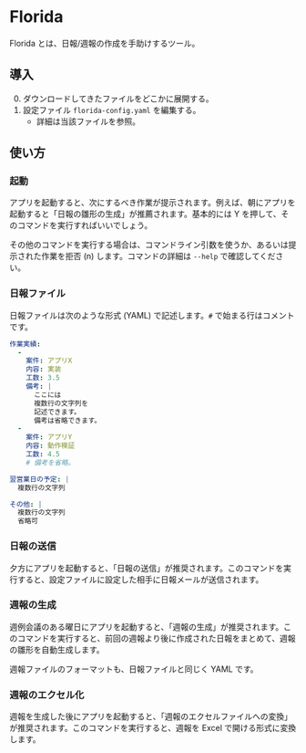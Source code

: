 # Florida
Florida とは、日報/週報の作成を手助けするツール。

## 導入
0. ダウンロードしてきたファイルをどこかに展開する。
1. 設定ファイル ``florida-config.yaml`` を編集する。
    - 詳細は当該ファイルを参照。

## 使い方
### 起動
アプリを起動すると、次にするべき作業が提示されます。例えば、朝にアプリを起動すると「日報の雛形の生成」が推薦されます。基本的には Y を押して、そのコマンドを実行すればいいでしょう。

その他のコマンドを実行する場合は、コマンドライン引数を使うか、あるいは提示された作業を拒否 (n) します。コマンドの詳細は ``--help`` で確認してください。

### 日報ファイル
日報ファイルは次のような形式 (YAML) で記述します。`#` で始まる行はコメントです。

```yaml
作業実績:
  -
    案件: アプリX
    内容: 実装
    工数: 3.5
    備考: |
      ここには
      複数行の文字列を
      記述できます。
      備考は省略できます。
  -
    案件: アプリY
    内容: 動作検証
    工数: 4.5
    # 備考を省略。

翌営業日の予定: |
  複数行の文字列

その他: |
  複数行の文字列
  省略可
```

### 日報の送信
夕方にアプリを起動すると、「日報の送信」が推奨されます。このコマンドを実行すると、設定ファイルに設定した相手に日報メールが送信されます。

### 週報の生成
週例会議のある曜日にアプリを起動すると、「週報の生成」が推奨されます。このコマンドを実行すると、前回の週報より後に作成された日報をまとめて、週報の雛形を自動生成します。

週報ファイルのフォーマットも、日報ファイルと同じく YAML です。

### 週報のエクセル化
週報を生成した後にアプリを起動すると、「週報のエクセルファイルへの変換」が推奨されます。このコマンドを実行すると、週報を Excel で開ける形式に変換します。
